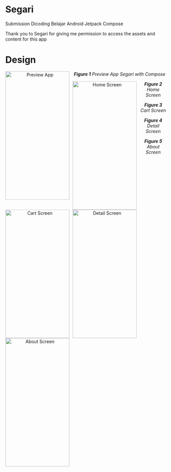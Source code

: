 # Segari
Submission Dicoding Belajar Android Jetpack Compose
<p>Thank you to Segari for giving me permission to access the assets and content for this app</p>
<h1>Design</h1>

<p align="center"><img src="https://github.com/marwanhn/Segari/assets/66239132/ff158790-49f4-4f97-9c06-762495693e9f"
     alt="Preview App"
     style="float: left; margin-right: 10px;"
     width="200"
     height="400"/></p>
<p align="center"><i><b>Figure 1</b> Preview App Segari with Compose </i></p>

<p align="center"><img src="https://github.com/marwanhn/Segari/assets/66239132/0c95ab72-8c3d-4a17-82b6-3b7da5915b60"
     alt="Home Screen"
     style="float: left; margin-right: 10px;"
     width="200"
     height="400"/></p>
<p align="center"><i><b>Figure 2</b> Home Screen </i></p>

<p align="center"><img src="https://github.com/marwanhn/Segari/assets/66239132/45951aa9-0908-4f63-9ded-79f5a51ffd6d"
     alt="Cart Screen"
     style="float: left; margin-right: 10px;"
     width="200"
     height="400"/></p>
<p align="center"><i><b>Figure 3</b> Cart Screen </i></p>

<p align="center"><img src="https://github.com/marwanhn/Segari/assets/66239132/83760801-76c2-4b7b-a3b1-da9ed4534458"
     alt="Detail Screen"
     style="float: left; margin-right: 10px;"
     width="200"
     height="400"/></p>
<p align="center"><i><b>Figure 4</b> Detail Screen </i></p>

<p align="center"><img src="https://github.com/marwanhn/Segari/assets/66239132/3d11f28e-73a6-4440-8d03-cb01a7adfde0"
     alt="About Screen"
     style="float: left; margin-right: 10px;"
     width="200"
     height="400"/></p>
<p align="center"><i><b>Figure 5</b> About Screen </i></p>


